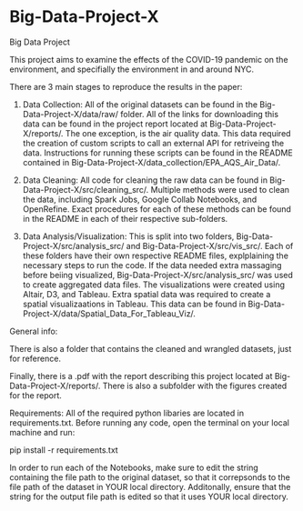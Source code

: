 # Big-Data-Project-X
Big Data Project

This project aims to examine the effects of the COVID-19 pandemic on the environment, and specifially the environment in and around NYC. 

There are 3 main stages to reproduce the results in the paper:

1. Data Collection: All of the original datasets can be found in the Big-Data-Project-X/data/raw/ folder. All of the links for downloading this data can be found in the project report located at Big-Data-Project-X/reports/. The one exception, is the air quality data. This data required the creation of custom scripts to call an external API for retriveing the data. Instructions for running these scripts can be found in the README contained in Big-Data-Project-X/data_collection/EPA_AQS_Air_Data/.


2. Data Cleaning: All code for cleaning the raw data can be found in Big-Data-Project-X/src/cleaning_src/. Multiple methods were used to clean the data, including Spark Jobs, Google Collab Notebooks, and OpenRefine. Exact procedures for each of these methods can be found in the README in each of their respective sub-folders. 


3. Data Analysis/Visualization: This is split into two folders, Big-Data-Project-X/src/analysis_src/ and Big-Data-Project-X/src/vis_src/. Each of these folders have their own respective README files, explplaining the necessary steps to run the code. If the data needed extra massaging before beiing visualized, Big-Data-Project-X/src/analysis_src/ was used to create aggregated data files. The visualizations were created using Altair, D3, and Tableau. Extra spatial data was required to create a spatial visualizaations in Tableau. This data can be found in Big-Data-Project-X/data/Spatial_Data_For_Tableau_Viz/.


General info:

There is also a folder that contains the cleaned and wrangled datasets, just for reference. 

Finally, there is a .pdf with the report describing this project located at Big-Data-Project-X/reports/. There is also a subfolder with the figures created for the report. 

Requirements:
All of the required python libaries are located in requirements.txt. Before running any code, open the terminal on your local machine and run:

pip install -r requirements.txt

In order to run each of the Notebooks, make sure to edit the string containing the file path to the original dataset, so that it correpsonds to the file path of the dataset in YOUR local directory. Additonally, ensure that the string for the output file path is edited so that it uses YOUR local directory. 
